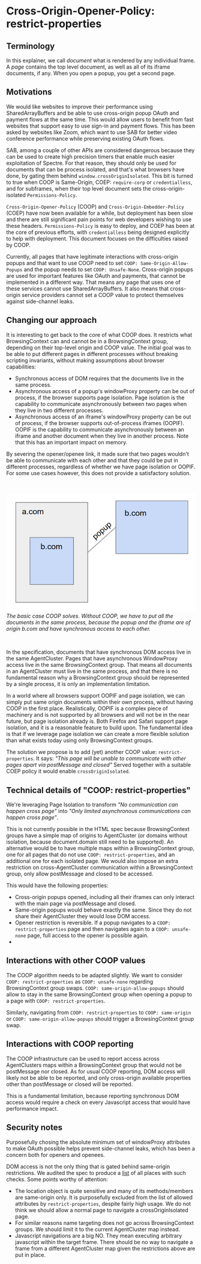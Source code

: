 # Cross-Origin-Opener-Policy: restrict-properties

## Terminology
In this explainer, we call _document_ what is rendered by any individual frame. A _page_ contains the top level document, as well as all of its iframe documents, if any. When you open a popup, you get a second page.

## Motivations
We would like websites to improve their performance using SharedArrayBuffers and be able to use cross-origin popup OAuth and payment flows at the same time. This would allow users to benefit from fast websites that support easy to use sign-in and payment flows. This has been asked by websites like Zoom, which want to use SAB for better video conference performance while preserving existing OAuth flows.

SAB, among a couple of other APIs are considered dangerous because they can be used to create high precision timers that enable much easier exploitation of Spectre. For that reason, they should only be used for documents that can be process isolated, and that's what browsers have done, by gating them behind `window.crossOriginIsolated`. This bit is turned to true when COOP is Same-Origin, COEP: `require-corp` or `credentialless`, and for subframes, when their top level document sets the cross-origin-isolated `Permissions-Policy`.

`Cross-Origin-Opener-Policy` (COOP) and `Cross-Origin-Embedder-Policy` (COEP) have now been available for a while, but deployment has been slow and there are still significant pain points for web developers wishing to use these headers. `Permissions-Policy` is easy to deploy, and COEP has been at the core of previous efforts, with `credentialless` being designed explicitly to help with deployment. This document focuses on the difficulties raised by COOP.

Currently, all pages that have legitimate interactions with cross-origin popups and that want to use COOP need to set `COOP: Same-Origin-Allow-Popups` and the popup needs to set `COOP: Unsafe-None`. Cross-origin popups are used for important features like OAuth and payments, that cannot be implemented in a different way. That means any page that uses one of these services cannot use SharedArrayBuffers. It also means that cross-origin service providers cannot set a COOP value to protect themselves against side-channel leaks.

## Changing our approach
It is interesting to get back to the core of what COOP does. It restricts what BrowsingContext can and cannot be in a BrowsingContext group, depending on their top-level origin and COOP value. The initial goal was to be able to put different pages in different processes without breaking scripting invariants, without making assumptions about browser capabilities:

* Synchronous access of DOM requires that the documents live in the same process.
* Asynchronous access of a popup's windowProxy property can be out of process, if the browser supports page isolation. Page isolation is the capability to communicate asynchronously between two pages when they live in two different processes.
* Asynchronous access of an iframe's windowProxy property can be out of process, if the browser supports out-of-process iframes (OOPIF). OOPIF is the capability to communicate asynchronously between an iframe and another document when they live in another process. Note that this has an important impact on memory.

By severing the opener/openee link, it made sure that two pages wouldn't be able to communicate with each other and that they could be put in different processes, regardless of whether we have page isolation or OOPIF. For some use cases however, this does not provide a satisfactory solution.

</br>

![image](resources/coop_basic_issue.png)  
_The basic case COOP solves. Without COOP, we have to put all the documents in the same process, because the popup and the iframe are of origin b.com and have synchronous access to each other._

</br>

In the specification, documents that have synchronous DOM access live in the same AgentCluster. Pages that have asynchronous WindowProxy access live in the same BrowsingContext group. That means all documents in an AgentCluster must live in the same process, and that there is no fundamental reason why a BrowsingContext group should be represented by a single process, it is only an implementation limitation.

In a world where all browsers support OOPIF and page isolation, we can simply put same origin documents within their own process, without having COOP in the first place. Realistically, OOPIF is a complex piece of machinery and is not supported by all browsers and will not be in the near future, but page isolation already is. Both Firefox and Safari support page isolation, and it is a reasonable feature to build upon. The fundamental idea is that if we leverage page isolation we can create a more flexible solution than what exists today using only BrowsingContext groups.

The solution we propose is to add (yet) another COOP value: `restrict-properties`. It says: _"This page will be unable to communicate with other pages apart via postMessage and closed"_ Served together with a suitable COEP policy it would enable `crossOriginIsolated`.

## Technical details of "COOP: restrict-properties"
We're leveraging Page Isolation to transform _"No communication can happen cross page"_ into _"Only limited asynchronous communications can happen cross page"_.

This is not currently possible in the HTML spec because BrowsingContext groups have a simple map of origins to AgentCluster (or domains without isolation, because document.domain still need to be supported). An alternative would be to have multiple maps within a BrowsingContext group, one for all pages that do not use `COOP: restrict-properties`, and an additional one for each isolated page. We would also impose an extra restriction on cross-AgentCluster communication within a BrowsingContext group, only allow postMessage and closed to be accessed.

This would have the following properties:

* Cross-origin popups opened, including all their iframes can only interact with the main page via postMessage and closed.
* Same-origin popups would behave exactly the same. Since they do not share their AgentCluster they would lose DOM access.
* Opener restriction is reversible. If a popup navigates to a `COOP: restrict-properties` page and then navigates again to a `COOP: unsafe-none` page, full access to the opener is possible again.
* 

## Interactions with other COOP values
The COOP algorithm needs to be adapted slightly. We want to consider `COOP: restrict-properties` as `COOP: unsafe-none` regarding BrowsingContext group swaps. `COOP: same-origin-allow-popups` should allow to stay in the same BrowsingContext group when opening a popup to a page with `COOP: restrict-properties`.

Similarly, navigating from `COOP: restrict-properties` to `COOP: same-origin` or `COOP: same-origin-allow-popups` should trigger a BrowsingContext group swap.

## Interactions with COOP reporting
The COOP infrastructure can be used to report access across AgentClusters maps within a BrowsingContext group that would not be postMessage nor closed. As for usual COOP reporting, DOM access will likely not be able to be reported, and only cross-origin available properties other than postMessage or closed will be reported.

This is a fundamental limitation, because reporting synchronous DOM access would require a check on every Javascript access that would have performance impact.

## Security notes
Purposefully chosing the absolute minimum set of windowProxy attributes to make OAuth possible helps prevent side-channel leaks, which has been a concern both for openers and openees.

DOM access is not the only thing that is gated behind same-origin restrictions. We audited the spec to produce a [list](https://docs.google.com/spreadsheets/d/1e6LakHSKTD22XEYfULUJqUZEdLnzynMaZCefUe1zlRc/) of all places with such checks. Some points worthy of attention:

* The location object is quite sensitive and many of its methods/members are same-origin only. It is purposefully excluded from the list of allowed attributes by `restrict-properties`, despite fairly high usage. We do not think we should allow a normal page to navigate a crossOriginIsolated page.
* For similar reasons name targeting does not go across BrowsingContext groups. We should limit it to the current AgentCluster map instead.
* Javascript navigations are a big NO. They mean executing arbitrary javascript within the target frame. There should be no way to navigate a frame from a different AgentCluster map given the restrictions above are put in place.